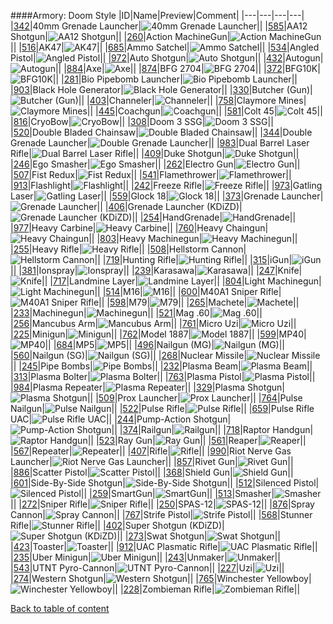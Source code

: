 ####Armory: Doom Style
|ID|Name|Preview|Comment|
|---|---|---|---|
|[342](../data/0342.zip)|40mm Grenade Launcher|![40mm Grenade Launcher](images/armory/40mmgrenadelauncher.png)||
|[585](../data/0585.zip)|AA12 Shotgun|![AA12 Shotgun](images/armory/aa12shotgun.png)||
|[260](../data/0260.zip)|Action MachineGun|![Action MachineGun](images/armory/actionmachinegun.png)||
|[516](../data/0516.zip)|AK47|![AK47](images/armory/ak47.png)||
|[685](../data/0685.zip)|Ammo Satchel|![Ammo Satchel](images/armory/ammosatchel.png)||
|[534](../data/0534.zip)|Angled Pistol|![Angled Pistol](images/armory/angledpistol.png)||
|[972](../data/0972.zip)|Auto Shotgun|![Auto Shotgun](images/armory/autoshotgun.png)||
|[432](../data/0432.zip)|Autogun|![Autogun](images/armory/autogun.png)||
|[884](../data/0884.zip)|Axe|![Axe](images/armory/axe.png)||
|[874](../data/0874.zip)|BFG 2704|![BFG 2704](images/armory/bfg2704.png)||
|[372](../data/0372.zip)|BFG10K|![BFG10K](images/armory/bfg10k.png)||
|[281](../data/0281.zip)|Bio Pipebomb Launcher|![Bio Pipebomb Launcher](images/armory/biopipebomblauncher.png)||
|[903](../data/0903.zip)|Black Hole Generator|![Black Hole Generator](images/armory/blackholegenerator.png)||
|[330](../data/0330.zip)|Butcher (Gun)|![Butcher (Gun)](images/armory/butchergun.png)||
|[403](../data/0403.zip)|Channeler|![Channeler](images/armory/channeler.png)||
|[758](../data/0758.zip)|Claymore Mines|![Claymore Mines](images/armory/claymore.png)||
|[445](../data/0445.zip)|Coachgun|![Coachgun](images/armory/coachgun.png)||
|[581](../data/0581.zip)|Colt 45|![Colt 45](images/armory/colt45.png)||
|[816](../data/0816.zip)|CryoBow|![CryoBow](images/armory/cryobow.png)||
|[308](../data/0308.zip)|Doom 3 SSG|![Doom 3 SSG](images/armory/doom3ssg.png)||
|[520](../data/0520.zip)|Double Bladed Chainsaw|![Double Bladed Chainsaw](images/armory/doublebladechainsaw.png)||
|[344](../data/0344.zip)|Double Grenade Launcher|![Double Grenade Launcher](images/armory/doublegrenadelauncher.png)||
|[983](../data/0983.zip)|Dual Barrel Laser Rifle|![Dual Barrel Laser Rifle](images/armory/duallaser.png)||
|[409](../data/0409.zip)|Duke Shotgun|![Duke Shotgun](images/armory/dukeshotgun.png)||
|[246](../data/0246.zip)|Ego Smasher|![Ego Smasher](images/armory/egosmasher.png)||
|[262](../data/0262.zip)|Electro Gun|![Electro Gun](images/armory/electrogun.png)||
|[507](../data/0507.zip)|Fist Redux|![Fist Redux](images/armory/fistredux.png)||
|[541](../data/0541.zip)|Flamethrower|![Flamethrower](images/armory/flamethrower.png)||
|[913](../data/0913.zip)|Flashlight|![Flashlight](images/armory/flashlight.png)||
|[242](../data/0242.zip)|Freeze Rifle|![Freeze Rifle](images/armory/freezerifle.png)||
|[973](../data/0973.zip)|Gatling Laser|![Gatling Laser](images/armory/gatlinglaser.png)||
|[559](../data/0559.zip)|Glock 18|![Glock 18](images/armory/glock18.png)||
|[373](../data/0373.zip)|Grenade Launcher|![Grenade Launcher](images/armory/stgrenadelauncher.png)||
|[406](../data/0406.zip)|Grenade Launcher (KDiZD)|![Grenade Launcher (KDiZD)](images/armory/grenadelauncher(kdizd).png)||
|[254](../data/0254.zip)|HandGrenade|![HandGrenade](images/armory/handgrenade.png)||
|[977](../data/0977.zip)|Heavy Carbine|![Heavy Carbine](images/armory/heavycarbine.png)||
|[760](../data/0760.zip)|Heavy Chaingun|![Heavy Chaingun](images/armory/hchaingun.png)||
|[803](../data/0803.zip)|Heavy Machinegun|![Heavy Machinegun](images/armory/heavymachinegun.png)||
|[255](../data/0255.zip)|Heavy Rifle|![Heavy Rifle](images/armory/heavyrifle.png)||
|[508](../data/0508.zip)|Hellstorm Cannon|![Hellstorm Cannon](images/armory/hellstormcannon.png)||
|[719](../data/0719.zip)|Hunting Rifle|![Hunting Rifle](images/armory/huntingrifle.png)||
|[315](../data/0315.zip)|iGun|![iGun](images/armory/igun.png)||
|[381](../data/0381.zip)|Ionspray|![Ionspray](images/armory/ionspray.png)||
|[239](../data/0239.zip)|Karasawa|![Karasawa](images/armory/karasawa.png)||
|[247](../data/0247.zip)|Knife|![Knife](images/armory/knife.png)||
|[717](../data/0717.zip)|Landmine Layer|![Landmine Layer](images/armory/landminelayer.png)||
|[804](../data/0804.zip)|Light Machinegun|![Light Machinegun](images/armory/lightmachinegun.png)||
|[514](../data/0514.zip)|M16|![M16](images/armory/m16.png)||
|[600](../data/0600.zip)|M40A1 Sniper Rifle|![M40A1 Sniper Rifle](images/armory/m40a1sniperrifle.png)||
|[598](../data/0598.zip)|M79|![M79](images/armory/m79.png)||
|[265](../data/0265.zip)|Machete|![Machete](images/armory/machete.png)||
|[233](../data/0233.zip)|Machinegun|![Machinegun](images/armory/machinegun.png)||
|[521](../data/0521.zip)|Mag .60|![Mag .60](images/armory/mag60.png)||
|[256](../data/0256.zip)|Mancubus Arm|![Mancubus Arm](images/armory/mancubusarm.png)||
|[761](../data/0761.zip)|Micro Uzi|![Micro Uzi](images/armory/microuzi.png)||
|[225](../data/0225.zip)|Minigun|![Minigun](images/armory/minigun.png)||
|[762](../data/0762.zip)|Model 1887|![Model 1887](images/armory/model1887.png)||
|[599](../data/0599.zip)|MP40|![MP40](images/armory/mp40.png)||
|[684](../data/0684.zip)|MP5|![MP5](images/armory/mp5.png)||
|[496](../data/0496.zip)|Nailgun (MG)|![Nailgun (MG)](images/armory/nailgun(mg).png)||
|[560](../data/0560.zip)|Nailgun (SG)|![Nailgun (SG)](images/armory/nailgun(sg).png)||
|[268](../data/0268.zip)|Nuclear Missile|![Nuclear Missile](images/armory/nuclearmissile.png)||
|[245](../data/0245.zip)|Pipe Bombs|![Pipe Bombs](images/armory/pipebombs.png)||
|[232](../data/0232.zip)|Plasma Beam|![Plasma Beam](images/armory/plasmabeam.png)||
|[313](../data/0313.zip)|Plasma Bolter|![Plasma Bolter](images/armory/plasmabolter.png)||
|[763](../data/0763.zip)|Plasma Pistol|![Plasma Pistol](images/armory/plasmapistol.png)||
|[984](../data/0984.zip)|Plasma Repeater|![Plasma Repeater](images/armory/plasmarepeater.png)||
|[329](../data/0329.zip)|Plasma Shotgun|![Plasma Shotgun](images/armory/plasmashotgun.png)||
|[509](../data/0509.zip)|Prox Launcher|![Prox Launcher](images/armory/proxlauncher.png)||
|[764](../data/0764.zip)|Pulse Nailgun|![Pulse Nailgun](images/armory/pulsenailgun.png)||
|[522](../data/0522.zip)|Pulse Rifle|![Pulse Rifle](images/armory/pulserifle.png)||
|[659](../data/0659.zip)|Pulse Rifle UAC|![Pulse Rifle UAC](images/armory/pulserifle2.png)||
|[244](../data/0244.zip)|Pump-Action Shotgun|![Pump-Action Shotgun](images/armory/pumpactionshotgun.png)||
|[374](../data/0374.zip)|Railgun|![Railgun](images/armory/railgun.png)||
|[718](../data/0718.zip)|Raptor Handgun|![Raptor Handgun](images/armory/raptorhandgun.png)||
|[523](../data/0523.zip)|Ray Gun|![Ray Gun](images/armory/raygun.png)||
|[561](../data/0561.zip)|Reaper|![Reaper](images/armory/reaper.png)||
|[567](../data/0567.zip)|Repeater|![Repeater](images/armory/repeater.png)||
|[407](../data/0407.zip)|Rifle|![Rifle](images/armory/rifle.png)||
|[990](../data/0990.zip)|Riot Nerve Gas Launcher|![Riot Nerve Gas Launcher](images/armory/nervegaslauncher.png)||
|[857](../data/0857.zip)|Rivet Gun|![Rivet Gun](images/armory/rivetgun.png)||
|[886](../data/0886.zip)|Scatter Pistol|![Scatter Pistol](images/armory/scatterpistol.png)||
|[368](../data/0368.zip)|Shield Gun|![Shield Gun](images/armory/shieldgun.png)||
|[601](../data/0601.zip)|Side-By-Side Shotgun|![Side-By-Side Shotgun](images/armory/sidebysideshotgun.png)||
|[512](../data/0512.zip)|Silenced Pistol|![Silenced Pistol](images/armory/silencedpistol.png)||
|[259](../data/0259.zip)|SmartGun|![SmartGun](images/armory/smartgun.png)||
|[513](../data/0513.zip)|Smasher|![Smasher](images/armory/smasher.png)||
|[272](../data/0272.zip)|Sniper Rifle|![Sniper Rifle](images/armory/sniperrifle.png)||
|[250](../data/0250.zip)|SPAS-12|![SPAS-12](images/armory/spas-12.png)||
|[876](../data/0876.zip)|Spray Cannon|![Spray Cannon](images/armory/spraycannon.png)||
|[767](../data/0767.zip)|Strife Pistol|![Strife Pistol](images/armory/strifepistol.png)||
|[568](../data/0568.zip)|Stunner Rifle|![Stunner Rifle](images/armory/stunnerrifle.png)||
|[402](../data/0402.zip)|Super Shotgun (KDiZD)|![Super Shotgun (KDiZD)](images/armory/kdizdsupershotgun.png)||
|[273](../data/0273.zip)|Swat Shotgun|![Swat Shotgun](images/armory/swatshotgun.png)||
|[423](../data/0423.zip)|Toaster|![Toaster](images/armory/toaster.png)||
|[912](../data/0912.zip)|UAC Plasmatic Rifle|![UAC Plasmatic Rifle](images/armory/uacplasmaticrifle.png)||
|[235](../data/0235.zip)|Uber Minigun|![Uber Minigun](images/armory/uberminigun.png)||
|[243](../data/0243.zip)|Unmaker|![Unmaker](images/armory/unmaker.png)||
|[543](../data/0543.zip)|UTNT Pyro-Cannon|![UTNT Pyro-Cannon](images/armory/utntpyrocannon.png)||
|[227](../data/0227.zip)|Uzi|![Uzi](images/armory/uzi.png)||
|[274](../data/0274.zip)|Western Shotgun|![Western Shotgun](images/armory/westernshotgun.png)||
|[765](../data/0765.zip)|Winchester Yellowboy|![Winchester Yellowboy](images/armory/yellowboy.png)||
|[228](../data/0228.zip)|Zombieman Rifle|![Zombieman Rifle](images/armory/zombiemanrifle.png)||

[Back to table of content](../readme.md)
